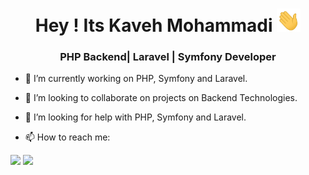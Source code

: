 <h1 align="center">Hey ! Its Kaveh Mohammadi <img src="https://raw.githubusercontent.com/ABSphreak/ABSphreak/master/gifs/Hi.gif" width="38px"></h1> 
<h3 align="center">  PHP Backend| Laravel | Symfony Developer</h3>



- 🔭 I’m currently working on PHP, Symfony and  Laravel.
- 👯 I’m looking to collaborate on projects on Backend Technologies.
- 🤔 I’m looking for help with PHP, Symfony and  Laravel.

- 📫 How to reach me:

<a>[<img src="https://img.icons8.com/fluent/40/000000/gmail-new.png"/>](mailto:kavehmohammadi1369@gmail.com)</a>  <a>[<img src="https://img.icons8.com/color/40/000000/linkedin.png"/>](https://www.linkedin.com/in/kaveh-mohammadi-2450b7216/)</a> 






 


